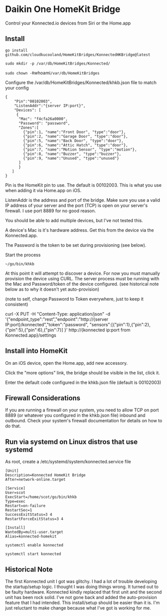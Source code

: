 Daikin One HomeKit Bridge
=========================

Control your Konnected.io devices from Siri or the Home.app

Install
-------

`go install github.com/cloudkucooland/HomeKitBridges/KonnectedHKBridge@latest`

`sudo mkdir -p /var/db/HomeKitBridges/Konnected/`

`sudo chown -R`whoami`/var/db/HomeKitBridges`

Configure the /var/db/HomeKitBridges/Konnected/khkb.json file to match your config

```
{
    "Pin":"00102003",
    "ListenAddr":"{server IP:port}",
    "Devices": [ 
     {
      "Mac": "f4cfa26a0000",
      "Password": "password",
      "Zones":[
        {"pin":1, "name":"Front Door", "type":"door"},
        {"pin":2, "name":"Garage Door", "type":"door"},
        {"pin":5, "name":"Back Door", "type":"door"},
        {"pin":6, "name":"Attic Hatch", "type":"door"},
        {"pin":7, "name":"Motion Sensor", "type":"motion"},
        {"pin":8, "name":"Buzzer", "type":"buzzer"},
        {"pin":9, "name":"Unused", "type":"unused"}
      ]
      }
   ]
}
```

Pin is the HomeKit pin to use. The default is 00102003. This is what you use when adding it via Home.app on iOS.

ListenAddr is the address and port of the bridge. Make sure you use a valid IP address of your server and the port (TCP) is open on your server's firewall. I use port 8889 for no good reason.

You should be able to add multiple devices, but I've not tested this.

A device's Mac is it's hardware address. Get this from the device via the Konnected.app.

The Password is the token to be set during provisioning (see below).

Start the process

`~/go/bin/khkb`

At this point it will attempt to discover a device. For now you must manually provision the device using CURL. The server process must be running with the Mac and Password/token of the device configured. (see historical note below as to why it doesn't yet auto-provision)

(note to self, change Password to Token everywhere, just to keep it consistent)

curl -X PUT -H "Content-Type: application/json" -d '{"endpoint_type":"rest","endpoint":"http://{server IP:port}/konnected","token":"password", "sensors":[{"pin":1},{"pin":2},{"pin":5},{"pin":6},{"pin":7}] }' http://{konnected ip:port from Konnected.app}/settings

Install into HomeKit
--------------------

On an iOS device, open the Home.app, add new accessory.

Click the "more options" link, the bridge should be visible in the list, click it.

Enter the default code configured in the khkb.json file (default is 00102003)

Firewall Considerations
-----------------------

If you are running a firewall on your system, you need to allow TCP on port 8889 (or whatever you configured in the khkb.json file) inbound and outbound. Check your system's firewall documentation for details on how to do that.

Run via systemd on Linux distros that use systemd
-------------------------------------------------

As root, create a /etc/systemd/system/konnected.service file

```
[Unit]
Description=Konnected HomeKit Bridge
After=network-online.target

[Service]
User=scot
ExecStart=/home/scot/go/bin/khkb
Type=exec
Restart=on-failure
RestartSec=1
SuccessExitStatus=3 4
RestartForceExitStatus=3 4

[Install]
WantedBy=multi-user.target
Alias=konnected-homekit
```

`systemctl enable konnected`

`systemctl start konnected`

Historical Note
---------------

The first Konnected unit I got was glitchy. I had a lot of trouble developing the startup/setup logic. I thought I was doing things wrong. It turned out to be faulty hardware. Konnected kindly replaced that first unit and the second unit has been rock solid. I've not gone back and added the auto-provision feature that I had intended. This install/setup should be easier than it is. I'm just reluctant to make change because what I've got is working for me.
